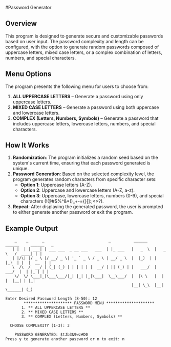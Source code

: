 #Password Generator

## Overview

This program is designed to generate secure and customizable passwords based on user input. The password complexity and length can be configured, with the option to generate random passwords composed of uppercase letters, mixed case letters, or a complex combination of letters, numbers, and special characters.


## Menu Options

The program presents the following menu for users to choose from:
1. **ALL UPPERCASE LETTERS** – Generate a password using only uppercase letters.
2. **MIXED CASE LETTERS** – Generate a password using both uppercase and lowercase letters.
3. **COMPLEX (Letters, Numbers, Symbols)** – Generate a password that includes uppercase letters, lowercase letters, numbers, and special characters.



## How It Works

1. **Randomization**: The program initializes a random seed based on the system's current time, ensuring that each password generated is unique.
2. **Password Generation**: Based on the selected complexity level, the program generates random characters from specific character sets:
   - **Option 1**: Uppercase letters (A-Z).
   - **Option 2**: Uppercase and lowercase letters (A-Z, a-z).
   - **Option 3**: Uppercase, lowercase letters, numbers (0-9), and special characters (!@#$%^&*()_+-={}[]:;<>?).
3. **Repeat**: After displaying the generated password, the user is prompted to either generate another password or exit the program.

## Example Output

```plaintext
    _    _      _                            _          ______    ______     ______   _ 
   | |  | | ___| | ___ ___  _ __ ___   ___  | |_ ___   |   _  \  |   _  \   /  ____| | |
   | |/\| |/ _ \ |/ __/ _ \| '_ ` _ \ / _ \ | __/ _ \  |  |_)  | |  |_)  | |  |  __  | |
   \  /\  /  __/ | (_| (_) | | | | | |  __/ | || (_) | |   ___/  |   ___/  |  | |_ | | |
    \/  \/ \___|_|\___\___/|_| |_| |_|\___|  \__\___/  |  |\ \   |  |      |  |__| | |_|
                                                       |__| \_\  |__|       \______| (_)

Enter Desired Password Length (8-50): 12
        ********************* PASSWORD MENU *********************
       1. ** ALL UPPERCASE LETTERS **
       2. ** MIXED CASE LETTERS **
       3. ** COMPLEX (Letters, Numbers, Symbols) **

  CHOOSE COMPLEXITY (1-3): 3

    PASSWORD GENERATED: $tJb3&9wz#D0
Press y to generate another password or n to exit: n
